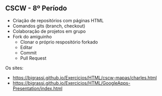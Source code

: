 ## CSCW - 8º Período
- Criação de repositórios com páginas HTML
- Comandos gits (branch, checkout)
- Colaboração de projetos em grupo
- Fork do amiguinho 
    - Clonar o próprio respositório forkado 
    - Editar
    - Commit
    - Pull Request

Os sites:
- https://bjgrassi.github.io/Exercicios/HTML/cscw-mapas/charles.html
- https://bjgrassi.github.io/Exercicios/HTML/GoogleApps-Presentation/index.html
